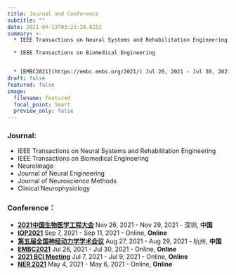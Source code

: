 ```yaml
---
title: Journal and Conference
subtitle: ""
date: 2021-04-13T03:23:29.825Z
summary: >-
  * IEEE Transactions on Neural Systems and Rehabilitation Engineering

  * IEEE Transactions on Biomedical Engineering


  * [EMBC2021](https://embc.embs.org/2021/) Jul 26, 2021 - Jul 30, 2021 - Guadalajara , **Mexico**
draft: false
featured: false
image:
  filename: featured
  focal_point: Smart
  preview_only: false
---
```

### **Journal:**

* IEEE Transactions on Neural Systems and Rehabilitation Engineering
* IEEE Transactions on Biomedical Engineering
* NeuroImage
* Journal of Neural Engineering
* Journal of Neuroscience Methods
* Clinical Neurophysiology

### **Conference：**

* **[2021中国生物医学工程大会](www.csbmemeeting.org)** Nov 26, 2021 - Nov 29, 2021 - 深圳, **中国**
* **[IOP2021](https://iop.societyconference.com/v2/)** Sep 7, 2021 - Sep 11, 2021 - Online, **Online**
* **[第五届全国神经动力学学术会议](https://mp.weixin.qq.com/s/Iw2AXMagc6x2zM2j3geTog)** Aug 27, 2021 - Aug 29, 2021 - 杭州, **中国**
* **[EMBC2021](https://embc.embs.org/2021/)** Jul 26, 2021 - Jul 30, 2021 - Online, **Online**
* **[2021 BCI Meeting](https://bcisociety.org/bci-meeting/)** Jul 7, 2021 - Jul 9, 2021 - Online, **Online**
* **[NER 2021](https://neuro.embs.org/2021/)** May 4, 2021 - May 6, 2021 - Online, **Online**